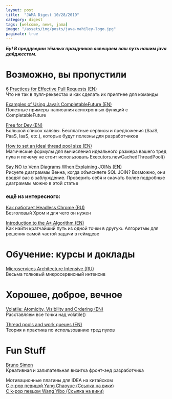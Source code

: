 ```yaml
---
layout: post
title:  "JAMA Digest 10/28/2019"
category: digest
tags: [welcome, news, jama]
image: "/assets/img/posts/java-mahiley-logo.jpg"
paginate: true
---
```

***Бу! В преддверии тёмных праздников освещаем ваш путь нашим java дайджестом.***

# Возможно, вы пропустили

[6 Practices for Effective Pull Requests (EN)](https://blog.thepete.net/blog/2019/05/10/6-practices-for-effective-pull-requests/)  
Что не так в пулл-реквестах и как сделать их приятнее для команды

[Examples of Using Java’s CompletableFuture (EN)](https://dzone.com/articles/20-examples-of-using-javas-completablefuture%3Cbr/%3E20)  
Полезные примеры написания асинхронных функций с CompletableFuture

[Free for Dev (EN)](https://free-for.dev/#/?id=free-fordev)  
Большой список халявы. Бесплатные сервисы и предложения (SaaS, PaaS, IaaS, etc.), которые будут полезны для разработчиков

[How to set an ideal thread pool size (EN)](https://jobs.zalando.com/tech/blog/how-to-set-an-ideal-thread-pool-size/?gh_src=4n3gxh1)  
Магические формулы для вычисления идеального размера вашего тред пула и почему не стоит использовать Executors.newCachedThreadPool()

[Say NO to Venn Diagrams When Explaining JOINs (EN)](https://blog.jooq.org/2016/07/05/say-no-to-venn-diagrams-when-explaining-joins/)  
Рисуете диаграммы Венна, когда объясняете SQL JOIN? Возможно, они вводят вас в заблуждение. Проверить себя и скачать более подробные диаграммы можно в этой статье

### ещё из интересного:  

[Как работает Headless Chrome (RU)](https://habr.com/ru/company/oleg-bunin/blog/421137/)  
Безголовый Хром и для чего он нужен

[Introduction to the A* Algorithm (EN)](https://www.redblobgames.com/pathfinding/a-star/introduction.html)  
Как найти кратчайший путь из одной точки в другую. Алгоритмы для решения самой частой задачи в геймдеве


# Обучение: курсы и доклады

[Microservices Architecture Intensive (RU)](https://videoportal.epam.com/playlist/LoBgpPR9)  
Весьма толковый микросервисный интенсив

# Хорошее, доброе, вечное

[Volatile: Atomicity, Visibility and Ordering (EN)](http://flex4java.blogspot.com/2015/03/volatile-atomicity-visibility-and.html)  
Расставляем все точки над volatile()

[Thread pools and work queues (EN)](https://www.ibm.com/developerworks/library/j-jtp0730/)  
Теория и практика по использованию тред пулов


# Fun Stuff

[Bruno Simon](https://bruno-simon.com/)  
Креативная и залипательная визитка фронт-энд разработчика

Мотивационные плагины для IDEA на китайском  
[С c-pop певицой Yang Chaoyue (Ссылка на вики)](https://en.wikipedia.org/wiki/Yang_Chaoyue)  
[С k-pop певцом Wang Yibo (Ссылка на вики)](https://plugins.jetbrains.com/plugin/12814-programmer-motivator-yibo-wang---/)    
